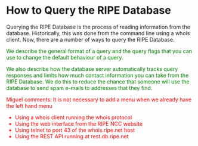 # How to Query the RIPE Database

Querying the RIPE Database is the process of reading information from the database. Historically, this was done from the command line using a whois client. Now, there are a number of ways to query the RIPE Database.

<font color="green"> 
We describe the general format of a query and the query flags that you can use to change the default behaviour of a query.

We also describe how the database server automatically tracks query responses and limits how much contact information you can take from the RIPE Database. We do this to 
reduce the chance that someone will use the database to send spam e-mails to addresses that they find.
</font>

<font color="red">
Miguel comments: It is not necessary to add a menu when we already have the left hand menu

* Using a whois client running the whois protocol
* Using the web interface from the RIPE NCC website
* Using telnet to port 43 of the whois.ripe.net host
* Using the REST API running at rest.db.ripe.net
</font>